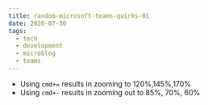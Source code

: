 ```yaml
---
title: random-microsoft-teams-quirks-01
date: 2020-07-30
tags:
  - tech
  - development
  - microblog
  - teams
---
```

- Using `cmd+=` results in zooming to 120%,145%,170%
- Using `cmd+-` results in zooming out to 85%, 70%, 60%
